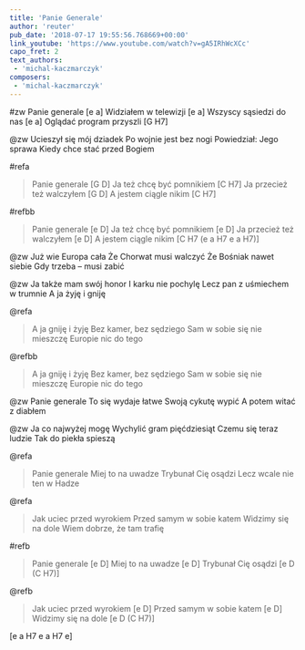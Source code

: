```yaml
---
title: 'Panie Generale'
author: 'reuter'
pub_date: '2018-07-17 19:55:56.768669+00:00'
link_youtube: 'https://www.youtube.com/watch?v=gA5IRhWcXCc'
capo_fret: 2
text_authors:
 - 'michal-kaczmarczyk'
composers:
 - 'michal-kaczmarczyk'
---
```


#zw
Panie generale [e a]
Widziałem w telewizji [e a]
Wszyscy sąsiedzi do nas [e a]
Oglądać program przyszli [G H7]

@zw
Ucieszył się mój dziadek
Po wojnie jest bez nogi 
Powiedział: Jego sprawa 
Kiedy chce stać przed Bogiem

#refa
>Panie generale [G D]
>Ja też chcę być pomnikiem [C H7]
>Ja przecież też walczyłem [G D]
>A jestem ciągle nikim [C H7]

#refbb
>Panie generale [e D]
>Ja też chcę być pomnikiem [e D]
>Ja przecież też walczyłem [e D]
>A jestem ciągle nikim [C H7 (e a H7 e a H7)]

@zw
Już wie Europa cała
Że Chorwat musi walczyć
Że Bośniak nawet siebie
Gdy trzeba – musi zabić

@zw
Ja także mam swój honor
I karku nie pochylę
Lecz pan z uśmiechem w trumnie
A ja żyję i gniję

@refa
>A ja gniję i żyję
>Bez kamer, bez sędziego
>Sam w sobie się nie mieszczę
>Europie nic do tego

@refbb
>A ja gniję i żyję
>Bez kamer, bez sędziego
>Sam w sobie się nie mieszczę
>Europie nic do tego

@zw
Panie generale
To się wydaje łatwe
Swoją cykutę wypić
A potem witać z diabłem

@zw
Ja co najwyżej mogę 
Wychylić gram pięćdziesiąt
Czemu się teraz ludzie
Tak do piekła spieszą

@refa
>Panie generale
>Miej to na uwadze
>Trybunał Cię osądzi
>Lecz wcale nie ten w Hadze

@refa
>Jak uciec przed wyrokiem
>Przed samym w sobie katem
>Widzimy się na dole
>Wiem dobrze, że tam trafię

#refb
>Panie generale [e D]
>Miej to na uwadze [e D]
>Trybunał Cię osądzi [e D (C H7)]

@refb
>Jak uciec przed wyrokiem [e D]
>Przed samym w sobie katem [e D]
>Widzimy się na dole [e D (C H7)] 

[e a H7 e a H7 e]